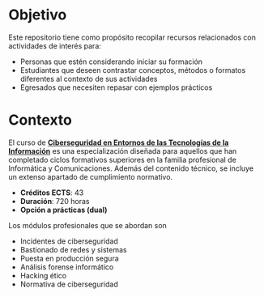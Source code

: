 # Objetivo

Este repositorio tiene como propósito recopilar recursos relacionados con actividades de interés para:
- Personas que estén considerando iniciar su formación
- Estudiantes que deseen contrastar conceptos, métodos o formatos diferentes al contexto de sus actividades
- Egresados que necesiten repasar con ejemplos prácticos

# Contexto

El curso de [**Ciberseguridad en Entornos de las Tecnologías de la Información**](https://www.educacionfpydeportes.gob.es/dam/jcr:f7bd11cf-d85f-4436-9ae1-5acd4d1e2041/07-fp-cs-ce-ciberseguridad.pdf) es una especialización diseñada para aquellos que han completado ciclos formativos superiores en la familia profesional de Informática y Comunicaciones. Además del contenido técnico, se incluye un extenso apartado de cumplimiento normativo.

- **Créditos ECTS**: 43
- **Duración**: 720 horas
- **Opción a prácticas (dual)**

Los módulos profesionales que se abordan son
- Incidentes de ciberseguridad
- Bastionado de redes y sistemas
- Puesta en producción segura
- Análisis forense informático
- Hacking ético
- Normativa de ciberseguridad


